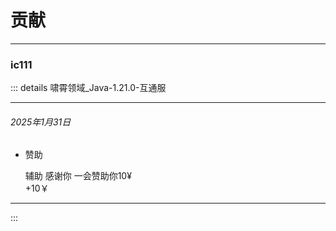 
# 贡献

---

### ic111
::: details 啸霄领域_Java-1.21.0-互通服

---

###### 2025年1月31日
- 赞助

    辅助 感谢你 一会赞助你10¥
    <br>
    +10￥

---

:::